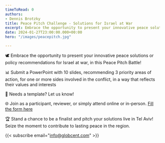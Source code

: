 ```yaml
---
timeToRead: 0
authors:
- Dennis Brotzky
title: Peace Pitch Challenge - Solutions for Israel at War
excerpt: Embrace the opportunity to present your innovative peace solutions or policy recommendations for Israel at war, in this Peace Pitch Battle!
date: 2024-01-27T23:00:00.000+00:00
hero: "/images/peacepitch.jpg"

---
```


🕊️ Embrace the opportunity to present your innovative peace solutions or policy recommendations for Israel at war, in this Peace Pitch Battle!

📊 Submit a PowerPoint with 10 slides, recommending 3 priority areas of action, for one or more sides involved in the conflict, in a way that reflects their values and interests

📩 Needs a template? Let us know!

🌐 Join as a participant, reviewer, or simply attend online or in-person. [Fill the form here](https://forms.gle/BaWaGLTKez1trs9s8)

🏆 Stand a chance to be a finalist and pitch your solutions live in Tel Aviv! Seize the moment to contribute to lasting peace in the region.

{{< subscribe email="info@globcent.com" >}}
